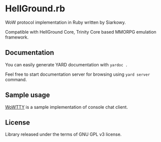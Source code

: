 HellGround.rb
=============

WoW protocol implementation in Ruby written by Siarkowy.

Compatible with HellGround Core, Trinity Core based MMORPG emulation framework.

Documentation
-------------

You can easily generate YARD documentation with `yardoc .`

Feel free to start documentation server for browsing using `yard server` command.

Sample usage
------------

[WoWTTY](https://github.com/Siarkowy/WowTTY) is a sample implementation of console chat client.

License
-------

Library released under the terms of GNU GPL v3 license.
